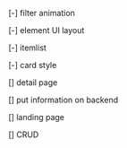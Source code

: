 [-] filter animation

[-] element UI layout

[-] itemlist

[-] card style



[] detail page

[] put information on backend

[] landing page

[] CRUD
